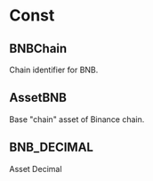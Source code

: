 # Const

<!-- Generated by documentation.js. Update this documentation by updating the source code. -->

## BNBChain

Chain identifier for BNB.

## AssetBNB

Base "chain" asset of Binance chain.

## BNB_DECIMAL

Asset Decimal
